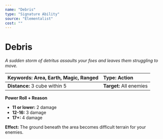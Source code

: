 ```yaml
---
name: "Debris"
type: "Signature Ability"
source: "Elementalist"
cost: ""
---
```


# Debris

*A sudden storm of detritus assaults your foes and leaves them struggling to move.*

| **Keywords:** Area, Earth, Magic, Ranged | **Type:** Action |
| :-- | :-- |
| **Distance:** 3 cube within 5 | **Target:** All enemies |

**Power Roll + Reason**

- **11 or lower:** 2 damage
- **12-16:** 3 damage
- **17+:** 4 damage

**Effect:** The ground beneath the area becomes difficult terrain for your enemies.
